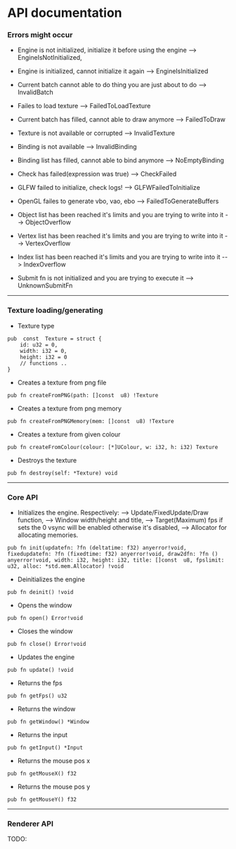 # API documentation
### Errors might occur
* Engine is not initialized, initialize it before using the engine
--> EngineIsNotInitialized,

* Engine is initialized, cannot initialize it again
--> EngineIsInitialized

* Current batch cannot able to do thing you are just about to do
--> InvalidBatch

* Failes to load texture
--> FailedToLoadTexture

* Current batch has filled, cannot able to draw anymore
--> FailedToDraw

* Texture is not available or corrupted
--> InvalidTexture
  
* Binding is not available
--> InvalidBinding

* Binding list has filled, cannot able to bind anymore
--> NoEmptyBinding

* Check has failed(expression was true)
--> CheckFailed

* GLFW failed to initialize, check logs!
--> GLFWFailedToInitialize

* OpenGL failes to generate vbo, vao, ebo
--> FailedToGenerateBuffers

* Object list has been reached it's limits and you are trying to write into it
--> ObjectOverflow

* Vertex list has been reached it's limits and you are trying to write into it
--> VertexOverflow

* Index list has been reached it's limits and you are trying to write into it
--> IndexOverflow

* Submit fn is not initialized and you are trying to execute it
--> UnknownSubmitFn
---
### Texture loading/generating
*  Texture type
```zig
pub  const  Texture = struct {
    id: u32 = 0,
	width: i32 = 0,
	height: i32 = 0
	// functions ..
}
```
* Creates a texture from png file
```zig
pub fn createFromPNG(path: []const  u8) !Texture
```
* Creates a texture from png memory
```zig
pub fn createFromPNGMemory(mem: []const  u8) !Texture
```
* Creates a texture from given colour
```zig
pub fn createFromColour(colour: [*]UColour, w: i32, h: i32) Texture
```
* Destroys the texture
```zig
pub fn destroy(self: *Texture) void
```
---
### Core API
* Initializes the engine. Respectively:
--> Update/FixedUpdate/Draw function,
-->  Window width/height and title,
--> Target(Maximum) fps if sets the 0 vsync will be enabled otherwise it's disabled,
--> Allocator for allocating memories.
```zig
pub fn init(updatefn: ?fn (deltatime: f32) anyerror!void, fixedupdatefn: ?fn (fixedtime: f32) anyerror!void, draw2dfn: ?fn () anyerror!void, width: i32, height: i32, title: []const  u8, fpslimit: u32, alloc: *std.mem.Allocator) !void
````
* Deinitializes the engine
```zig
pub fn deinit() !void
```
* Opens the window
```zig 
pub fn open() Error!void
 ```
 * Closes the window
```zig 
pub fn close() Error!void
 ```
 * Updates the engine
 ```zig 
pub fn update() !void
 ```
* Returns the fps
 ```zig 
pub fn getFps() u32 
```
* Returns the window
 ```zig 
pub fn getWindow() *Window
```
* Returns the input
 ```zig 
pub fn getInput() *Input
```
* Returns the mouse pos x
 ```zig 
pub fn getMouseX() f32
```
* Returns the mouse pos y
 ```zig
pub fn getMouseY() f32
```
---
### Renderer API
TODO:
